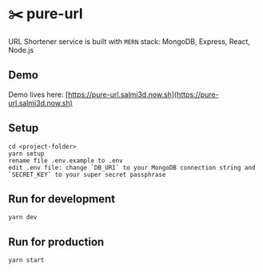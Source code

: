 # ✂️ pure-url

URL Shortener service is built with `MERN` stack: MongoDB, Express, React, Node.js

## Demo

Demo lives here: [https://pure-url.salmi3d.now.sh](https://pure-url.salmi3d.now.sh)

## Setup

```
cd <project-folder>
yarn setup
rename file .env.example to .env
edit .env file: change `DB_URI` to your MongoDB connection string and `SECRET_KEY` to your super secret passphrase
```

## Run for development

```
yarn dev
```

## Run for production

```
yarn start
```
